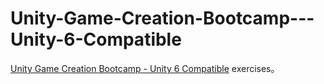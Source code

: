 # Unity-Game-Creation-Bootcamp---Unity-6-Compatible

[Unity Game Creation Bootcamp - Unity 6 Compatible](https://www.packtpub.com/en-us/product/unity-game-creation-bootcamp-unity-6-compatible-9781837025817?srsltid=AfmBOorV2u770ouk1TSQk0akK4giBVNxy57usjvZKCOhd4CLWCJfk0cO) exercises。